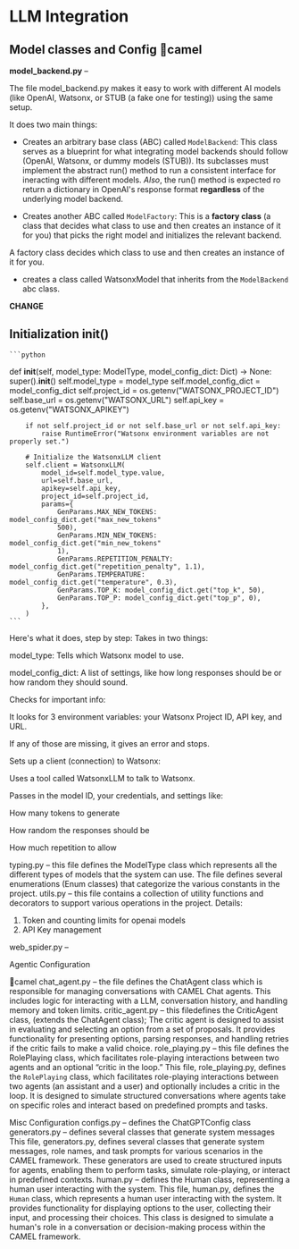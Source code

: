 # LLM Integration

## Model classes and Config 📂camel

**model_backend.py** –

The file model_backend.py makes it easy to work with different AI models
(like OpenAI, Watsonx, or STUB (a fake one for testing)) using the same setup.

It does two main things:

- Creates an arbitrary base class (ABC) called `ModelBackend`: This class serves as a blueprint for what integrating model backends should follow (OpenAI, Watsonx, or dummy models (STUB)). Its subclasses must implement the abstract run() method to run a consistent interface for ineracting with different models. *Also*, the run() method is expected ro return a dictionary in OpenAI's response format **regardless** of the underlying model backend.

- Creates another ABC called `ModelFactory`: This is a **factory class** (a class that decides what class to use and then creates an instance of it for you) that picks the right model and initializes the relevant backend. 


A factory class decides which class to use and then creates an instance of it for you.

- creates a class called WatsonxModel that inherits from the `ModelBackend` abc class. 

**CHANGE**

## Initialization __init__()

    ```python
 def **init**(self, model_type: ModelType, model_config_dict: Dict) -> None:
        super().**init**()
        self.model_type = model_type
        self.model_config_dict = model_config_dict
        self.project_id = os.getenv("WATSONX_PROJECT_ID")
        self.base_url = os.getenv("WATSONX_URL")
        self.api_key = os.getenv("WATSONX_APIKEY")

        if not self.project_id or not self.base_url or not self.api_key:
            raise RuntimeError("Watsonx environment variables are not properly set.")

        # Initialize the WatsonxLLM client
        self.client = WatsonxLLM(
            model_id=self.model_type.value,
            url=self.base_url,
            apikey=self.api_key,
            project_id=self.project_id,
            params={
                GenParams.MAX_NEW_TOKENS: model_config_dict.get("max_new_tokens"
                500),
                GenParams.MIN_NEW_TOKENS: model_config_dict.get("min_new_tokens"
                1),
                GenParams.REPETITION_PENALTY: model_config_dict.get("repetition_penalty", 1.1),
                GenParams.TEMPERATURE: model_config_dict.get("temperature", 0.3),
                GenParams.TOP_K: model_config_dict.get("top_k", 50),
                GenParams.TOP_P: model_config_dict.get("top_p", 0),
            },
        )
    ```


Here's what it does, step by step:
Takes in two things:

model_type: Tells which Watsonx model to use.

model_config_dict: A list of settings, like how long responses should be or how random they should sound.

Checks for important info:

It looks for 3 environment variables: your Watsonx Project ID, API key, and URL.

If any of those are missing, it gives an error and stops.

Sets up a client (connection) to Watsonx:

Uses a tool called WatsonxLLM to talk to Watsonx.

Passes in the model ID, your credentials, and settings like:

How many tokens to generate

How random the responses should be

How much repetition to allow


typing.py – this file defines the ModelType class which represents all the different types of models that the system can use. The file defines several enumerations (Enum classes) that categorize the various constants in the project.
utils.py – this file contains a collection of utility functions and decorators to support various operations in the project.
    Details:

1. Token and counting limits for openai models
2. API Key management

web_spider.py –

Agentic Configuration

📂camel
chat_agent.py – the file defines the ChatAgent class which is responsible for managing conversations with CAMEL Chat agents. This includes logic for interacting with a LLM, conversation history, and handling memory and token limits.
critic_agent.py – this filedefines the CriticAgent class, (extends the ChatAgent class); The critic agent is designed to assist in evaluating and selecting an option from a set of proposals. It provides functionality for presenting options, parsing responses, and handling retries if the critic fails to make a valid choice.
role_playing.py – this file defines the RolePlaying class, which facilitates role-playing interactions between two agents and an optional “critic in the loop.” This file, role_playing.py, defines the `RolePlaying` class, which facilitates role-playing interactions between two agents (an assistant and a user) and optionally includes a critic in the loop. It is designed to simulate structured conversations where agents take on specific roles and interact based on predefined prompts and tasks.

Misc Configuration
configs.py – defines the ChatGPTConfig class
generators.py – defines several classes that generate system messages This file, generators.py, defines several classes that generate system messages, role names, and task prompts for various scenarios in the CAMEL framework. These generators are used to create structured inputs for agents, enabling them to perform tasks, simulate role-playing, or interact in predefined contexts.
human.py – defines the Human class, representing a human user interacting with the system. This file, human.py, defines the `Human` class, which represents a human user interacting with the system. It provides functionality for displaying options to the user, collecting their input, and processing their choices. This class is designed to simulate a human's role in a conversation or decision-making process within the CAMEL framework.
